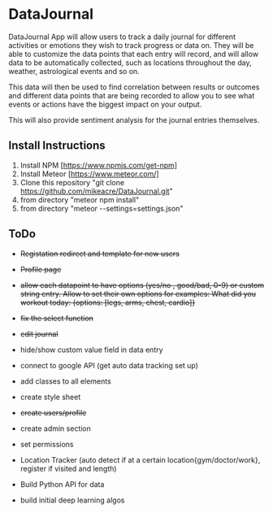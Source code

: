 # DataJournal
DataJournal App will allow users to track a daily journal for different activities or emotions they wish to track progress or data on. They will be able to customize the data points that each entry will record, and will allow data to be automatically collected, such as locations throughout the day, weather, astrological events and so on.

This data will then be used to find correlation between results or outcomes and different data points that are being recorded to allow you to see what events or actions have the biggest impact on your output.

This will also provide sentiment analysis for the journal entries themselves.   

## Install Instructions

1. Install NPM  [https://www.npmjs.com/get-npm]
2. Install Meteor [https://www.meteor.com/]
3. Clone this repository  "git clone https://github.com/mikeacre/DataJournal.git"
4. from directory "meteor npm install"
5.  from directory "meteor --settings=settings.json"


## ToDo
* ~~Registation redirect and template for new users~~

* ~~Profile page~~

* ~~allow each datapoint to have options (yes/no , good/bad, 0-9) or custom string entry. Allow to set their own options for examples: What did you workout today: {options: [legs, arms, chest, cardio]}~~

* ~~fix the select function~~

* ~~edit journal~~

* hide/show custom value field in data entry

* connect to google API (get auto data tracking set up)

* add classes to all elements

* create style sheet

* ~~create users/profile~~

* create admin section

* set permissions

* Location Tracker (auto detect if at a certain location{gym/doctor/work}, register if visited and length)

* Build Python API for data

* build initial deep learning algos

